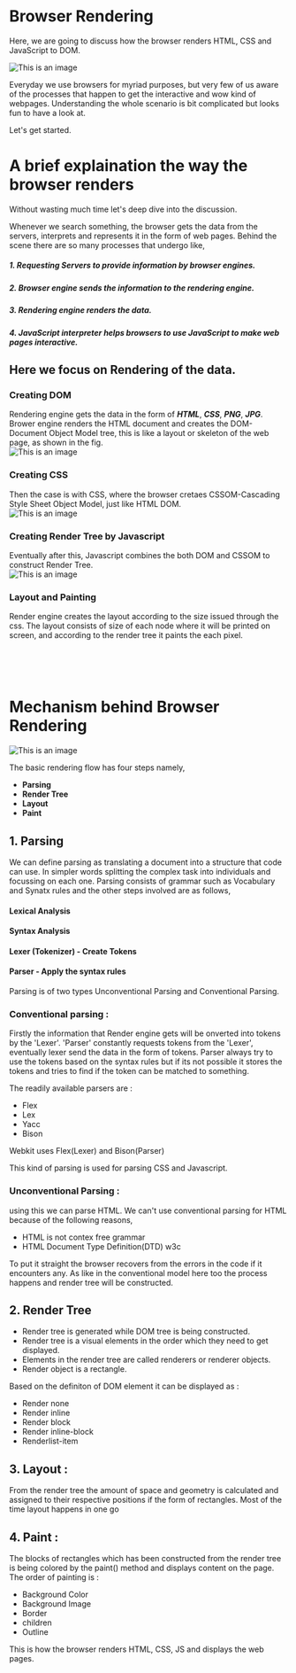 # Browser Rendering

Here, we are going to discuss how the browser renders HTML, CSS and JavaScript to DOM. 

![This is an image](https://blog.logrocket.com/wp-content/uploads/2021/06/how-browser-rendering-works.png)

Everyday we use browsers for myriad purposes, but very few of us aware of the processes that happen to get the interactive and wow kind of webpages. Understanding the whole scenario is bit complicated but looks fun to have a look at.


Let's get started.

# A brief explaination the way the browser renders

Without wasting much time let's deep dive into the discussion.


Whenever we search something, the browser gets the data from the servers, interprets and represents it in the form of web pages. Behind the scene there are so many processes that undergo like,<br>

##### 1. Requesting Servers to provide information by browser engines.<br>
##### 2. Browser engine sends the information to the rendering engine.<br>
##### 3. Rendering engine renders the data.<br>
##### 4. JavaScript interpreter helps browsers to use JavaScript to make web pages interactive. <br>

## Here we focus on Rendering of the data.

### Creating DOM

Rendering engine gets the data in the form of ***HTML***, ***CSS***, ***PNG***, ***JPG***. Brower engine renders the HTML document and creates the DOM-Document Object Model tree, this is like a layout or skeleton of the web page, as shown in the fig. <br>
![This is an image](https://miro.medium.com/max/664/1*PSWV-BqV-2M3TR1qF-UAcw.jpeg) <br>

### Creating CSS

Then the case is with CSS, where the browser cretaes CSSOM-Cascading Style Sheet Object Model, just like HTML DOM.<br>
![This is an image](https://api.programmingsoup.com/images/CSSOM.png)

### Creating Render Tree by Javascript

Eventually after this, Javascript combines the both DOM and CSSOM to construct Render Tree.<br>
![This is an image](https://i.stack.imgur.com/6rUqB.jpg)

### Layout and Painting

Render engine creates the layout according to the size issued through the css. The layout consists of size of each node where it will be printed on screen, and according to the render tree it paints the each pixel.

<br>
<br>
<br>


# Mechanism behind Browser Rendering

![This is an image](https://weareadaptive.com/wp-content/uploads/2020/04/critical-rendering-path.jpg)

The basic rendering flow has four steps namely,

- **Parsing** <br>
- **Render Tree** <br>
- **Layout** <br>
- **Paint**

## 1. Parsing

We can define parsing as translating a document into a structure that code can use. In simpler words splitting the complex task into individuals and focussing on each one. Parsing consists of grammar such as Vocabulary and Synatx rules and the other steps involved are as follows,

#### Lexical Analysis <br>
#### Syntax Analysis
#### Lexer (Tokenizer) - Create Tokens
#### Parser - Apply the syntax rules

Parsing is of two types Unconventional Parsing and Conventional Parsing.

### Conventional parsing :

Firstly the information that Render engine gets will be onverted into tokens by the 'Lexer'. 'Parser' constantly requests tokens from the 'Lexer', eventually lexer send the data in the form of tokens. Parser always try to use the tokens based on the syntax rules but if its not possible it stores the tokens and tries to find if the token can be matched to something.

The readily available parsers are :<br>
- Flex
- Lex
- Yacc
- Bison

Webkit uses Flex(Lexer) and Bison(Parser)

This kind of parsing is used for parsing CSS and Javascript.

### Unconventional Parsing :
using this we can parse HTML. We can't use conventional parsing for HTML because of the following reasons,
- HTML is not contex free grammar
- HTML Document Type Definition(DTD) w3c

To put it straight the browser recovers from the errors in the code if it encounters any. As like in the conventional model here too the process happens and render tree will be constructed. 

## 2. Render Tree

- Render tree is generated while DOM tree is being constructed.
- Render tree is a visual elements in the order which they need to get displayed.
- Elements in the render tree are called renderers or renderer objects.
- Render object is a rectangle.

Based on the definiton of DOM element it can be displayed as :
- Render none
- Render inline
- Render block
- Render inline-block
- Renderlist-item

## 3. Layout :
From the render tree the amount of space and geometry is calculated and assigned to their respective positions if the form of rectangles. Most of the time layout happens in one go

## 4. Paint :
The blocks of rectangles which has been constructed from the render tree is being colored by the paint() method and displays content on the page. 
The order of painting is :
- Background Color
- Background Image
- Border 
- children
- Outline


This is how the browser renders HTML, CSS, JS and displays the web pages.
